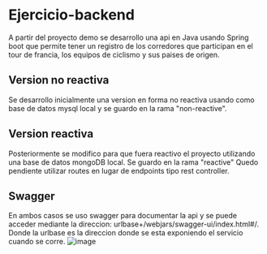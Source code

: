 # Ejercicio-backend
A partir del proyecto demo se desarrollo una api en Java usando Spring boot que permite tener un registro de los corredores
que participan en el tour de francia, los equipos de ciclismo y sus paises de origen.

## Version no reactiva
Se desarrollo inicialmente una version en forma no reactiva usando como base de datos mysql local y se guardo en la rama "non-reactive".

## Version reactiva
Posteriormente se modifico para que fuera reactivo el proyecto utilizando una base de datos mongoDB local. Se guardo en la rama "reactive"
Quedo pendiente utilizar routes en lugar de endpoints  tipo rest controller.

## Swagger
En ambos casos se uso swagger para documentar la api y se puede acceder mediante la direccion: urlbase+/webjars/swagger-ui/index.html#/. Donde la
urlbase es la direccion donde se esta exponiendo el servicio cuando se corre.
![image](https://user-images.githubusercontent.com/78055368/179352374-72f76bd1-581c-4159-8b21-74208b0b4296.png)
